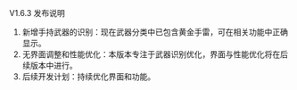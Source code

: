 V1.6.3 发布说明
1. 新增手持武器的识别：现在武器分类中已包含黄金手雷，可在相关功能中正确显示。
2. 无界面调整和性能优化：本版本专注于武器识别优化，界面与性能优化将在后续版本中进行。
3. 后续开发计划：持续优化界面和功能。